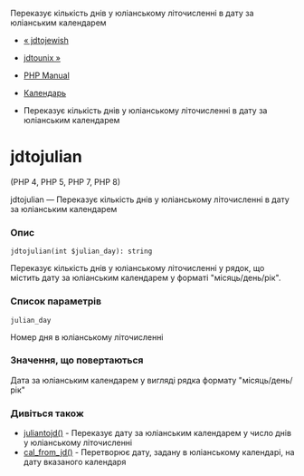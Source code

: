 Переказує кількість днів у юліанському літочисленні в дату за юліанським календарем

-   [« jdtojewish](function.jdtojewish.html)
    
-   [jdtounix »](function.jdtounix.html)
    
-   [PHP Manual](index.html)
    
-   [Календарь](ref.calendar.html)
    
-   Переказує кількість днів у юліанському літочисленні в дату за юліанським календарем
    

# jdtojulian

(PHP 4, PHP 5, PHP 7, PHP 8)

jdtojulian — Переказує кількість днів у юліанському літочисленні в дату за юліанським календарем

### Опис

```methodsynopsis
jdtojulian(int $julian_day): string
```

Переказує кількість днів у юліанському літочисленні у рядок, що містить дату за юліанським календарем у форматі "місяць/день/рік".

### Список параметрів

`julian_day`

Номер дня в юліанському літочисленні

### Значення, що повертаються

Дата за юліанським календарем у вигляді рядка формату "місяць/день/рік"

### Дивіться також

-   [juliantojd()](function.juliantojd.html) - Переказує дату за юліанським календарем у число днів у юліанському літочисленні
-   [cal\_from\_jd()](function.cal-from-jd.html) - Перетворює дату, задану в юліанському календарі, на дату вказаного календаря
